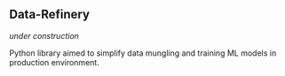 Data-Refinery
-------------

_under construction_

Python library aimed to simplify data mungling and training ML models in production environment.

